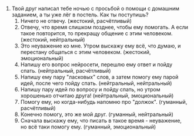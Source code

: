 1. Твой друг написал тебе ночью с просьбой о помощи с домашним заданием, а ты уже лёг в постель. Как ты поступишь?
	1. Ничего не отвечу. (жестокий, расчётливый)
	2. Отвечу, что время слишком позднее, чтобы ему помогать. А если такое повторится, то прекращу общение с этим человеком. (жестокий, нейтральный)
	3. Это неуважение ко мне. Утром выскажу ему всё, что думаю, и перестану общаться с этим человеком. (жестокий, эмоциональный)
	4. Напишу его вопрос нейросети, перешлю ему ответ и пойду спать. (нейтральный, расчётливый)
	5. Напишу ему пару "ласковых" слов, а затем помогу ему парой идей, после чего пойду спать. (нейтральный, нейтральный)
	6. Напишу пару идей по вопросу и пойду спать, но утром хорошенько отчитаю друга! (нейтральный, эмоциональный)
	7. Помогу ему, но когда-нибудь напомню про "должок". (гуманный, расчётливый)
	8. Конечно помогу, это же мой друг. (гуманный, нейтральный)
	9. Сначала выскажу ему, что писать в такое время - неуважение, но всё таки помогу ему. (гуманный, эмоциональный)